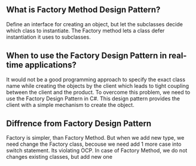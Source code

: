 ## What is Factory Method Design Pattern?
Define an interface for creating an object, but let the subclasses decide which class to instantiate. 
The Factory method lets a class defer instantiation it uses to subclasses.

## When to use the Factory Design Pattern in real-time applications?
It would not be a good programming approach to specify the exact class name 
while creating the objects by the client which leads to tight coupling between 
the client and the product. To overcome this problem, we need to use the 
Factory Design Pattern in C#. This design pattern provides the client 
with a simple mechanism to create the object.

## Diffrence from Factory Design Pattern
Factory is simpler, than Factory Method. But when we add new type, we need change the Factory class, becouse we need 
add 1 more case into switch statement. Its violating OCP. In case of Factory Method, we do not changes existing classes,
but add new one